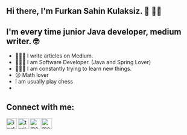 ## Hi there, I'm Furkan Sahin Kulaksiz. 🦄 👋🏻

## I'm every time junior Java developer, medium writer. 🤓

- 💁🏼‍♀️ I write articles on Medium.
- 👩🏻‍🎓 I am Software Developer. (Java and Spring Lover)
- 👩🏻‍💻 I am constantly trying to learn new things.
- 😜 Math lover
-    I am usually play chess
-    

## Connect with me:


<a href="https://www.instagram.com/frknshnklksz/?hl=tr"><img align="left" alt="instagram" width="28px" src="https://cdn3.iconfinder.com/data/icons/picons-social/57/78-instagram-512.png" /></a>

<a href="https://twitter.com/frknshnklksz"><img align="left"  alt="twitter" width="28px" src ="https://cdn3.iconfinder.com/data/icons/picons-social/57/43-twitter-512.png" /></a>

<a href="https://furkankulaksiz68.medium.com/"><img align="left" alt="medium" width="28px" src ="https://cdn.iconscout.com/icon/free/png-512/medium-47-433328.png"/></a>

<a href="https://superpeer.com/fsk/"><img align="left" alt="medium" width="28px" src ="https://cdn.iconscout.com/icon/free/png-512/medium-47-433328.png"/></a>

